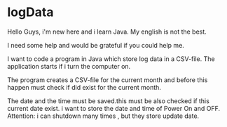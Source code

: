 # logData

Hello Guys, i'm new here and i learn Java.
My english is not the best.

I need some help and would be grateful if you could help me.

I want to code a program in Java which store log data in a CSV-file.
The application starts if i turn the computer on.

The program creates a CSV-file for the current month and 
before this happen must check if did exist for the current month.

The date and the time must be saved.this must be also checked if this current date exist.
i want to store the date and time of Power On and OFF.
Attention: i can shutdown many times , but they store update date.





  
